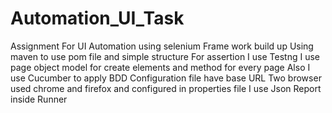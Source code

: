 # Automation_UI_Task
Assignment For UI Automation using selenium
Frame work build up Using maven to use pom file and simple structure
For assertion I use Testng
I use page object model for create elements and method for every page
Also I use Cucumber to apply BDD
Configuration file have base URL
Two browser used chrome and firefox and configured in properties file
I use Json Report inside Runner
